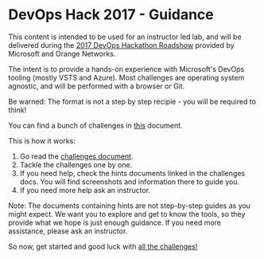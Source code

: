 # DevOps Hack 2017 - Guidance
This content is intended to be used for an instructor led lab, and will be delivered during the [2017 DevOps Hackathon Roadshow](http://aka.ms/msdevopshack) provided by Microsoft and Orange Networks.

The intent is to provide a hands-on experience with Microsoft's DevOps tooling (mostly VSTS and Azure). Most challenges are operating system agnostic, and will be performed with a browser or Git.

Be warned: The format is not a step by step recipie - you will be required to think!

You can find a bunch of challenges in [this][1] document.

This is how it works:
1. Go read the [challenges document][1].
1. Tackle the challenges one by one.
1. If you need help, check the hints documents linked in the challenges docs. You will find screenshots and information there to guide you.
1. If you need more help ask an instructor.

Note:
The documents containing hints are not step-by-step guides as you might expect. We want you to explore and get to know the tools, so they provide what we hope is just enough guidance.
If you need more assistance, please ask an instructor.  

So now, get started and good luck with [all the challenges!][1]

[1]: DevOpsHackChallenges.md  
